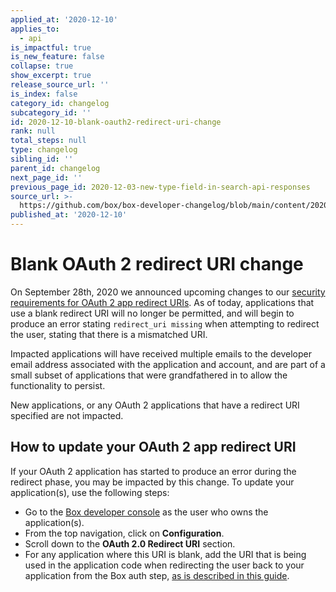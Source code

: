 ```yaml
---
applied_at: '2020-12-10'
applies_to:
  - api
is_impactful: true
is_new_feature: false
collapse: true
show_excerpt: true
release_source_url: ''
is_index: false
category_id: changelog
subcategory_id: ''
id: 2020-12-10-blank-oauth2-redirect-uri-change
rank: null
total_steps: null
type: changelog
sibling_id: ''
parent_id: changelog
next_page_id: ''
previous_page_id: 2020-12-03-new-type-field-in-search-api-responses
source_url: >-
  https://github.com/box/box-developer-changelog/blob/main/content/2020/12-10-blank-oauth2-redirect-uri-change.md
published_at: '2020-12-10'
---
```

# Blank OAuth 2 redirect URI change

On September 28th, 2020 we announced upcoming changes to our
[security requirements for OAuth 2 app redirect URIs][oauth2-changelog-notice].
As of today, applications that use a blank redirect URI will no longer be
permitted, and will begin to produce an error stating `redirect_uri missing`
when attempting to redirect the user, stating that there is a mismatched URI.

Impacted applications will have received multiple emails to the developer email
address associated with the application and account, and are part of a small
subset of applications that were grandfathered in to allow the functionality to
persist.

New applications, or any OAuth 2 applications that have a redirect URI
specified are not impacted.

## How to update your OAuth 2 app redirect URI

If your OAuth 2 application has started to produce an error during the redirect
phase, you may be impacted by this change. To update your application(s),
use the following steps:

* Go to the
 [Box developer console][dev-console] as the
 user who owns the application(s).
* From the top navigation, click on **Configuration**.
* Scroll down to the **OAuth 2.0 Redirect URI** section. 
* For any application where this URI is blank, add the URI that is being used
 in the application code when redirecting the user back to your application
 from the Box auth step,
 [as is described in this guide](g://authentication/oauth2/with-sdk/#2-redirect-user).

[oauth2-changelog-notice]: https://developer.box.com/changelog/#2020-09-29-changes-to-oauth-2-app-redirect-url-requirements
[dev-console]: https://cloud.app.box.com/developers/console